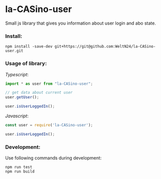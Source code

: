 # la-CASino-user

Small js library that gives you information about user login and abo state.

### Install:
    npm install -save-dev git+https://git@github.com:WeltN24/la-CASino-user.git

### Usage of library:

*Typescript*:
```ts
import * as user from "la-CASino-user";

// get data about current user
user.getUser();

user.isUserLoggedIn();
```

*Javascript*:
```js
const user = require('la-CASino-user');

user.isUserLoggedIn();
```

### Development:

Use following commands during development:

    npm run test
    npm run build
   